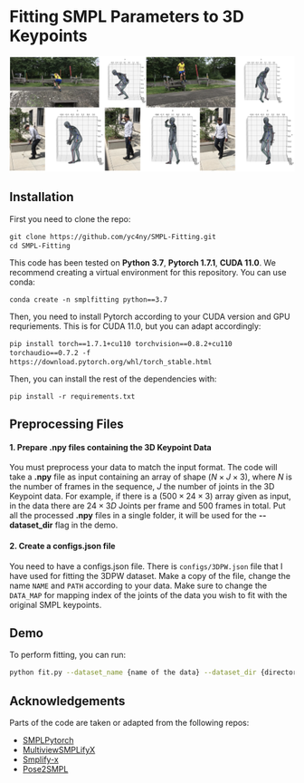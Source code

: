 # Fitting SMPL Parameters to 3D Keypoints

![teaser](assets/teaser.png)

## Installation
First you need to clone the repo:
```
git clone https://github.com/yc4ny/SMPL-Fitting.git
cd SMPL-Fitting
```
This code has been tested on **Python 3.7**, **Pytorch 1.7.1**, **CUDA 11.0**.
We recommend creating a virtual environment for this repository. You can use conda:
```
conda create -n smplfitting python==3.7
```

Then, you need to install Pytorch according to your CUDA version and GPU requriements. This is for CUDA 11.0, but you can adapt accordingly: 
```
pip install torch==1.7.1+cu110 torchvision==0.8.2+cu110 torchaudio==0.7.2 -f https://download.pytorch.org/whl/torch_stable.html
```

Then, you can install the rest of the dependencies with: 
```
pip install -r requirements.txt
```

## Preprocessing Files

#### 1. Prepare **.npy** files containing the 3D Keypoint Data
You must preprocess your data to match the input format. 
The code will take a **.npy** file as input containing an array of shape $(N \times J \times 3)$, where $N$ is the number of frames in the sequence, $J$ the number of joints in the 3D Keypoint data. For example, if there is a $(500 \times 24 \times 3)$ array given as input, in the data there are $24 \times 3D$ Joints per frame and $500$ frames in total. Put all the processed **.npy** files in a single folder, it will be used for the **--dataset_dir** flag in the demo. 

#### 2. Create a configs.json file 
You need to have a configs.json file. There is ```configs/3DPW.json``` file that I have used for fitting the 3DPW dataset. Make a copy of the file, change the name ```NAME``` and ```PATH``` according to your data. Make sure to change the ```DATA_MAP``` for mapping index of the joints of the data you wish to fit with the original SMPL keypoints.


## Demo
To perform fitting, you can run:
```bash
python fit.py --dataset_name {name of the data} --dataset_dir {directory of the preprocessed .npy files}
```



## Acknowledgements

Parts of the code are taken or adapted from the following repos:

- [SMPLPytorch](https://github.com/gulvarol/smplpytorch)
- [MultiviewSMPLifyX](https://github.com/ZhengZerong/MultiviewSMPLifyX)
- [Smplify-x](https://github.com/vchoutas/smplify-x)
- [Pose2SMPL](https://github.com/Dou-Yiming/Pose_to_SMPL)
